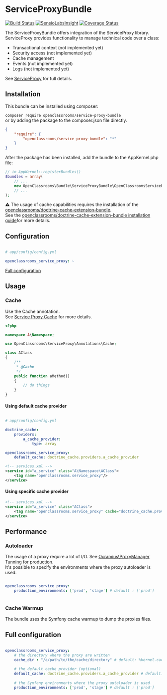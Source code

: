 # ServiceProxyBundle
[![Build Status](https://travis-ci.org/OpenClassrooms/ServiceProxyBundle.svg?branch=master)](https://travis-ci.org/OpenClassrooms/ServiceProxyBundle)
[![SensioLabsInsight](https://insight.sensiolabs.com/projects/68f0b7d3-8e1f-4f8c-a84d-4c72f4cec6d1/mini.png)](https://insight.sensiolabs.com/projects/68f0b7d3-8e1f-4f8c-a84d-4c72f4cec6d1)
[![Coverage Status](https://coveralls.io/repos/OpenClassrooms/ServiceProxyBundle/badge.svg?branch=master&service=github)](https://coveralls.io/github/OpenClassrooms/ServiceProxyBundle?branch=master)

The ServiceProxyBundle offers integration of the ServiceProxy library.  
ServiceProxy provides functionality to manage technical code over a class:  
* Transactional context (not implemented yet)
* Security access (not implemented yet)
* Cache management
* Events (not implemented yet)
* Logs (not implemented yet)
    
See [ServiceProxy](https://github.com/OpenClassrooms/ServiceProxy) for full details.

## Installation
This bundle can be installed using composer:  

```composer require openclassrooms/service-proxy-bundle```  
or by adding the package to the composer.json file directly.

```json
{
    "require": {
        "openclassrooms/service-proxy-bundle": "*"
    }
}
```

After the package has been installed, add the bundle to the AppKernel.php file:

```php
// in AppKernel::registerBundles()
$bundles = array(
    // ...
    new OpenClassrooms\Bundle\ServiceProxyBundle\OpenClassroomsServiceProxyBundle(),
    // ...
);
```

:warning: The usage of cache capabilities requires the installation of the  [openclassrooms/doctrine-cache-extension-bundle](https://github.com/OpenClassrooms/DoctrineCacheExtensionBundle).  
See the [openclassrooms/doctrine-cache-extension-bundle installation guide](https://github.com/OpenClassrooms/DoctrineCacheExtensionBundle#installation)for more details.

## Configuration

```yaml

# app/config/config.yml

openclassrooms_service_proxy: ~

```

[Full configuration](https://github.com/OpenClassrooms/ServiceProxyBundle#full-configuration)


## Usage

### Cache

Use the Cache annotation.  
See [Service Proxy Cache](https://github.com/OpenClassrooms/ServiceProxy#cache) for more details.

``` php
<?php

namespace A\Namespace;

use OpenClassrooms\ServiceProxy\Annotations\Cache;

class AClass
{
    /**
     * @Cache
     */
    public function aMethod()
    {
        // do things
    }
}
```

#### Using default cache provider

``` yaml

# app/config/config.yml

doctrine_cache:
    providers:
        a_cache_provider:
            type: array

openclassrooms_service_proxy: 
    default_cache: doctrine_cache.providers.a_cache_provider    
```

```xml
<!-- services.xml -->
<service id="a_service" class="A\Namespace\AClass">
    <tag name="openclassrooms.service_proxy"/>
</service>
```

#### Using specific cache provider

```xml
<!-- services.xml -->
<service id="a_service" class="AClass">
    <tag name="openclassrooms.service_proxy" cache="doctrine_cache.providers.a_cache_provider"/>
</service>
```

## Performance

### Autoloader
The usage of a proxy require a lot of I/O. See [Ocramius\ProxyManager Tunning for production](https://ocramius.github.io/ProxyManager/docs/tuning-for-production.html).  
It's possible to specify the environments where the proxy autoloader is used.

``` yaml

openclassrooms_service_proxy:
    production_environments: ['prod', 'stage'] # default : ['prod']
    
```

### Cache Warmup
The bundle uses the Symfony cache warmup to dump the proxies files. 

## Full configuration

``` yaml

openclassrooms_service_proxy:
    # the directory where the proxy are written
    cache_dir : "/a/path/to/the/cache/directory" # default: %kernel.cache_dir% 
    
    # the default cache provider (optional)
    default_cache: doctrine_cache.providers.a_cache_provider # default: null
    
    # the Symfony environments where the proxy autoloader is used
    production_environments: ['prod', 'stage'] # default : ['prod']
    
```
